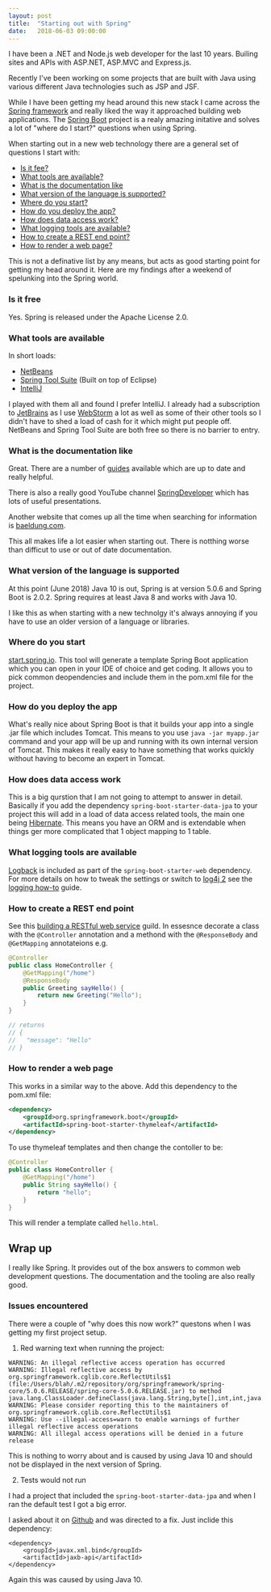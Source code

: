 ```yaml
---
layout: post
title:  "Starting out with Spring"
date:   2018-06-03 09:00:00
---
```


I have been a .NET and Node.js web developer for the last 10 years. Builing sites and APIs with ASP.NET, ASP.MVC and Express.js.

Recently I've been working on some projects that are built with Java using various different Java technologies such as JSP and JSF. 

While I have been getting my head around this new stack I came across the [Spring framework](https://spring.io/) and really liked the way it approached building web applications. The [Spring Boot](https://spring.io/projects/spring-boot) project is a realy amazing initative and solves a lot of "where do I start?" questions when using Spring.

When starting out in a new web technology there are a general set of questions I start with:

- [Is it fee?](#is-it-free)
- [What tools are available?](#what-tools-are-available)
- [What is the documentation like](#what-is-the-documentation-like)
- [What version of the language is supported?](#what-version-of-the-language-is-supported)
- [Where do you start?](#where-do-you-start)
- [How do you deploy the app?](#how-do-you-deploy-the-app)
- [How does data access work?](#how-does-data-access-work)
- [What logging tools are available?](#what-logging-tools-are-available)
- [How to create a REST end point?](#how-to-create-a-rest-end-point)
- [How to render a web page?](#how-to-render-a-web-page)

This is not a definative list by any means, but acts as good starting point for getting my head around it. Here are my findings after a weekend of spelunking into the Spring world.

### Is it free

Yes. Spring is released under the Apache License 2.0.

### What tools are available

In short loads:

- [NetBeans](https://netbeans.org/)
- [Spring Tool Suite](https://spring.io/tools) (Built on top of Eclipse)
- [IntelliJ](https://www.jetbrains.com/idea/)

I played with them all and found I prefer IntelliJ. I already had a subscription to [JetBrains](https://www.jetbrains.com/) as I use [WebStorm](https://www.jetbrains.com/webstorm/) a lot as well as some of their other tools so I didn't have to shed a load of cash for it which might put people off. NetBeans and Spring Tool Suite are both free so there is no barrier to entry.

### What is the documentation like

Great. There are a number of [guides](https://spring.io/guides/gs/accessing-data-jpa) available which are up to date and really helpful.

There is also a really good YouTube channel [SpringDeveloper](https://www.youtube.com/user/SpringSourceDev/featured) which has lots of useful presentations.

Another website that comes up all the time when searching for information is [baeldung.com](http://www.baeldung.com/).

This all makes life a lot easier when starting out. There is notthing worse than difficut to use or out of date documentation.

### What version of the language is supported

At this point (June 2018) Java 10 is out, Spring is at version 5.0.6 and Spring Boot is 2.0.2. Spring requires at least Java 8 and works with Java 10.

I like this as when starting with a new technolgy it's always annoying if you have to use an older version of a language or libraries.

### Where do you start

[start.spring.io](http://start.spring.io). This tool will generate a template Spring Boot application which you can open in your IDE of choice and get coding. It allows you to pick common deopendencies and include them in the pom.xml file for the project.

### How do you deploy the app

What's really nice about Spring Boot is that it builds your app into a single .jar file which includes Tomcat. This means to you use `java -jar myapp.jar` command and your app will be up and running with its own internal version of Tomcat. This makes it really easy to have something that works quickly without having to become an expert in Tomcat.

### How does data access work

This is a big qurstion that I am not going to attempt to answer in detail. Basically if you add the dependency `spring-boot-starter-data-jpa` to your project this will add in a load of data access related tools, the main one being [Hibernate](http://hibernate.org/orm/). This means you have an ORM and is extendable when things ger more complicated that 1 object mapping to 1 table.

### What logging tools are available

[Logback](https://logback.qos.ch/) is included as part of the `spring-boot-starter-web` dependency. For more details on how to tweak the settings or switch to [log4j 2](https://logging.apache.org/log4j/2.x/) see the [logging how-to](https://docs.spring.io/spring-boot/docs/current/reference/html/howto-logging.html) guide.

### How to create a REST end point

See this [building a RESTful web service](https://spring.io/guides/gs/actuator-service/) guild. In essesnce decorate a class with the `@Controller` annotation and a methond with the `@ResponseBody` and `@GetMapping` annotateions e.g.

```java
@Controller
public class HomeController {
    @GetMapping("/home")
    @ResponseBody
    public Greeting sayHello() {
        return new Greeting("Hello");
    }
}

// returns
// {
//   "message": "Hello"
// }
```

### How to render a web page

This works in a similar way to the above. Add this dependency to the pom.xml file:

```xml
<dependency>
    <groupId>org.springframework.boot</groupId>
    <artifactId>spring-boot-starter-thymeleaf</artifactId>
</dependency>
```

To use thymeleaf templates and then change the contoller to be:

```java
@Controller
public class HomeController {
    @GetMapping("/home")
    public String sayHello() {
        return "hello";
    }
}
```

This will render a template called `hello.html`.

## Wrap up

I really like Spring. It provides out of the box answers to common web development questions. The documentation and the tooling are also really good.

### Issues encountered

There were a couple of "why does this now work?" questons when I was getting my first project setup.

1. Red warning text when running the project:

```
WARNING: An illegal reflective access operation has occurred
WARNING: Illegal reflective access by org.springframework.cglib.core.ReflectUtils$1 (file:/Users/blah/.m2/repository/org/springframework/spring-core/5.0.6.RELEASE/spring-core-5.0.6.RELEASE.jar) to method java.lang.ClassLoader.defineClass(java.lang.String,byte[],int,int,java.security.ProtectionDomain)
WARNING: Please consider reporting this to the maintainers of org.springframework.cglib.core.ReflectUtils$1
WARNING: Use --illegal-access=warn to enable warnings of further illegal reflective access operations
WARNING: All illegal access operations will be denied in a future release
```

This is nothing to worry about and is caused by using Java 10 and should not be displayed in the next version of Spring.

2. Tests would not run

I had a project that included the `spring-boot-starter-data-jpa` and when I ran the default test I got a big error.

I asked about it on [Github](https://github.com/spring-io/initializr/issues/678) and was directed to a fix. Just inclide this dependency:

```
<dependency>
    <groupId>javax.xml.bind</groupId>
    <artifactId>jaxb-api</artifactId>
</dependency>
```
Again this was caused by using Java 10.

